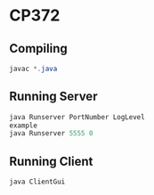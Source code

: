 # CP372
Compiling
-----------
```java
javac *.java
```
Running Server
-----------
```java
java Runserver PortNumber LogLevel
example
java Runserver 5555 0
```
Running Client
-----------
```java
java ClientGui
```




